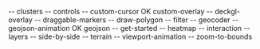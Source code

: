  -- clusters
 -- controls
 -- custom-cursor
 OK custom-overlay
 -- deckgl-overlay
 -- draggable-markers
 -- draw-polygon
 -- filter
 -- geocoder
 -- geojson-animation
 OK geojson
 -- get-started
 -- heatmap
 -- interaction
 -- layers
 -- side-by-side
 -- terrain
 -- viewport-animation
 -- zoom-to-bounds
